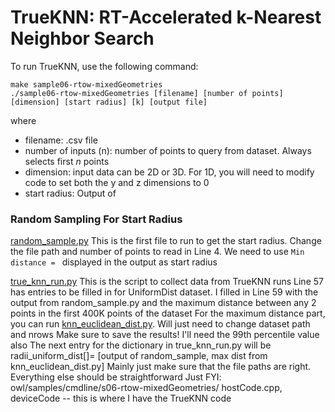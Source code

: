 # TrueKNN: RT-Accelerated k-Nearest Neighbor Search
To run TrueKNN, use the following command:
```
make sample06-rtow-mixedGeometries
./sample06-rtow-mixedGeometries [filename] [number of points] [dimension] [start radius] [k] [output file]
```
where
- filename: .csv file
- number of inputs (n): number of points to query from dataset. Always selects first *n* points
- dimension: input data can be 2D or 3D. For 1D, you will need to modify code to set both the y and z dimensions to 0 
- start radius: Output of 

### Random Sampling For Start Radius
[random_sample.py](owl/samples/cmdline/s01-simpleTriangles/testing/random_sample.py)
This is the first file to run to get the start radius.
Change the file path and number of points to read in Line 4.
We need to use `Min distance = ` displayed in the output as start radius

[true_knn_run.py](https://github.com/vani-nag/OWLRayTracing/blob/master/build/true_knn_run.py)
This is the script to collect data from TrueKNN runs
Line 57 has entries to be filled in for UniformDist dataset.
I filled in Line 59 with the output from random_sample.py and the maximum distance between any 2 points in the first 400K points of the dataset
For the maximum distance part, you can run [knn_euclidean_dist.py](https://github.com/vani-nag/OWLRayTracing/blob/master/samples/cmdline/s01-simpleTriangles/testing/TrueKNN/knn_euclidean_dist.py). Will just need to change dataset path and nrows
Make sure to save the results! I'll need the 99th percentile value also
The next entry for the dictionary in true_knn_run.py will be radii_uniform_dist[]=  [output of random_sample, max dist from knn_euclidean_dist.py]
Mainly just make sure that the file paths are right. Everything else should be straightforward
Just FYI:
owl/samples/cmdline/s06-rtow-mixedGeometries/
hostCode.cpp, deviceCode --  this is where I have the TrueKNN code